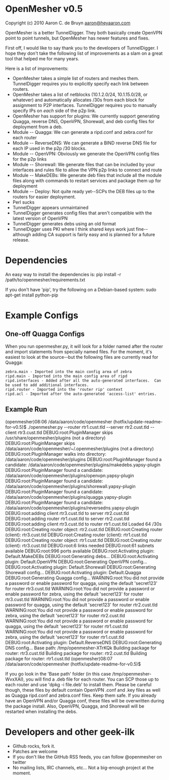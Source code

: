 OpenMesher v0.5
===============
Copyright (c) 2010 Aaron C. de Bruyn <aaron@heyaaron.com>

OpenMesher is a better TunnelDigger.  They both basically create OpenVPN point to point tunnels, but OpenMesher has newer features and fixes.

First off, I would like to say thank you to the developers of TunnelDigger.  I hope they don't take the following list of improvements as a slam on a great tool that helped me for many years.

Here is a list of improvements:

* OpenMesher takes a simple list of routers and meshes them.  TunnelDigger requires you to explicitly specify each link between routers.
* OpenMesher takes a list of netblocks (10.1.2.0/24, 10.1.15.0/28, or whatever) and automatically allocates /30s from each block for assignment to P2P interfaces.  TunnelDigger requires you to manually specify IPs on *each* side of the p2p link.
* OpenMesher has support for plugins:  We currently support generating Quagga, reverse DNS, OpenVPN, Shorewall, and deb config files for deployment from a deb.
* Module -- Quagga: We can generate a ripd.conf and zebra.conf for each router
* Module -- ReverseDNS: We can generate a BIND reverse DNS file for each IP used in the p2p /30 blocks.
* Module -- OpenVPN: Obviously we generate the OpenVPN config files for the p2p links
* Module -- Shorewall: We generate files that can be included by your interfaces and rules file to allow the VPN p2p links to connect and route
* Module -- MakeDEBs: We generate deb files that include all the module files along with commands to restart services and package them up for deployment
* Module -- Deploy: Not quite ready yet--SCPs the DEB files up to the routers for easier deployment.
* Perl sucks
* TunnelDigger appears unmaintained
* TunnelDigger generates config files that aren't compatible with the latest version of OpenVPN
* TunnelDigger generates debs using an old format
* TunnelDigger uses PKI where I think shared keys work just fine--although adding CA support is fairly easy and is planned for a future release.


Dependencies
============
An easy way to install the dependencies is:
    pip install -r /path/to/openmesher/requirements.txt

If you don't have 'pip', try the following on a Debian-based system:
    sudo apt-get install python-pip


Example Configs
===============

One-off Quagga Configs
----------------------
When you run openmesher.py, it will look for a folder named after the router and import statements from specially named files.
For the moment, it's easiest to look at the source--but the following files are currently read for Quagga:

    zebra.main - Imported into the main config area of zebra
    ripd.main - Imported into the main config area of ripd
    ripd.interfaces - Added after all the auto-generated interfaces.  Can be used to add additional interfaces.
    ripd.router - Imported into the 'router rip' context
    ripd.acl - Imported after the auto-generated 'access-list' entries.

Example Run
-----------
(openmesher)08:06 /data/aaron/code/openmesher (hotfix/update-readme-for-v0.5)$ ./openmesher.py --router rtr1.cust.tld --server rtr2.cust.tld --client rtr3.cust.tld
    DEBUG:root:PluginManager skips /usr/share/openmesher/plugins (not a directory)
    DEBUG:root:PluginManager skips /data/aaron/code/openmesher/~/.openmesher/plugins (not a directory)
    DEBUG:root:PluginManager walks into directory: /data/aaron/code/openmesher/plugins
    DEBUG:root:PluginManager found a candidate: 
    	/data/aaron/code/openmesher/plugins/makedebs.yapsy-plugin
    DEBUG:root:PluginManager found a candidate: 
    	/data/aaron/code/openmesher/plugins/openvpn.yapsy-plugin
    DEBUG:root:PluginManager found a candidate: 
    	/data/aaron/code/openmesher/plugins/shorewall.yapsy-plugin
    DEBUG:root:PluginManager found a candidate: 
    	/data/aaron/code/openmesher/plugins/quagga.yapsy-plugin
    DEBUG:root:PluginManager found a candidate: 
    	/data/aaron/code/openmesher/plugins/reversedns.yapsy-plugin
    DEBUG:root:adding client rtr3.cust.tld to server rtr2.cust.tld
    DEBUG:root:adding router rtr1.cust.tld to server rtr2.cust.tld
    DEBUG:root:adding client rtr3.cust.tld to router rtr1.cust.tld
    Loaded 64 /30s
    DEBUG:root:Creating router object: rtr2.cust.tld
    DEBUG:root:Creating router (client): rtr3.cust.tld
    DEBUG:root:Creating router (client): rtr1.cust.tld
    DEBUG:root:Creating router object: rtr1.cust.tld
    DEBUG:root:Creating router (client): rtr3.cust.tld
    DEBUG:root:6 links needed
    DEBUG:root:61 subnets available
    DEBUG:root:996 ports available
    DEBUG:root:Activating plugin: Default.MakeDEBs
    DEBUG:root:Generating debs...
    DEBUG:root:Activating plugin: Default.OpenVPN
    DEBUG:root:Generating OpenVPN config...
    DEBUG:root:Activating plugin: Default.Shorewall
    DEBUG:root:Generating Shorewall config...
    DEBUG:root:Activating plugin: Default.Quagga
    DEBUG:root:Generating Quagga config...
    WARNING:root:You did not provide a password or enable password for quagga, using the default 'secret123' for router rtr3.cust.tld
    WARNING:root:You did not provide a password or enable password for zebra, using the default 'secret123' for router rtr3.cust.tld
    WARNING:root:You did not provide a password or enable password for quagga, using the default 'secret123' for router rtr2.cust.tld
    WARNING:root:You did not provide a password or enable password for zebra, using the default 'secret123' for router rtr2.cust.tld
    WARNING:root:You did not provide a password or enable password for quagga, using the default 'secret123' for router rtr1.cust.tld
    WARNING:root:You did not provide a password or enable password for zebra, using the default 'secret123' for router rtr1.cust.tld
    DEBUG:root:Activating plugin: Default.ReverseDNS
    DEBUG:root:Generating DNS config...
    Base path: /tmp/openmesher-XTrKQk
    Building package for router: rtr3.cust.tld
    Building package for router: rtr2.cust.tld
    Building package for router: rtr1.cust.tld
    (openmesher)08:07 /data/aaron/code/openmesher (hotfix/update-readme-for-v0.5)$ 


If you go look in the 'Base path' folder (in this case /tmp/openmesher-WvxXAI), you will find a .deb file for each router.
You can SCP those up to each router and use 'dpkg -i file.deb' to install them.
Please be careful though, these files by default contain OpenVPN .conf and .key files as well as Quagga ripd.conf and zebra.conf files.  Keep them safe.
If you already have an OpenVPN and/or Quagga conf, these files will be overwritten during the package install.
Also, OpenVPN, Quagga, and Shorewall will be restarted when installing the debs.


Developers and other geek-ilk
=============================
* Github rocks, fork it.
* Patches are welcome
* If you don't like the GitHub RSS feeds, you can follow @openmesher on twitter
* No mailing lists, IRC channels, etc...  Not a big-enough project at the moment.

